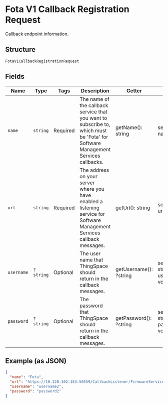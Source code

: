 
# Fota V1 Callback Registration Request

Callback endpoint information.

## Structure

`FotaV1CallbackRegistrationRequest`

## Fields

| Name | Type | Tags | Description | Getter | Setter |
|  --- | --- | --- | --- | --- | --- |
| `name` | `string` | Required | The name of the callback service that you want to subscribe to, which must be 'Fota' for Software Management Services callbacks. | getName(): string | setName(string name): void |
| `url` | `string` | Required | The address on your server where you have enabled a listening service for Software Management Services callback messages. | getUrl(): string | setUrl(string url): void |
| `username` | `?string` | Optional | The user name that ThingSpace should return in the callback messages. | getUsername(): ?string | setUsername(?string username): void |
| `password` | `?string` | Optional | The password that ThingSpace should return in the callback messages. | getPassword(): ?string | setPassword(?string password): void |

## Example (as JSON)

```json
{
  "name": "Fota",
  "url": "https://10.120.102.183:50559/CallbackListener/FirmwareServiceMessages.asmx",
  "username": "username2",
  "password": "password2"
}
```

